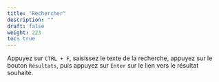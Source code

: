 ```yaml
---
title: "Rechercher"
description: ""
draft: false
weight: 223
toc: true
---
```


Appuyez sur `CTRL + F`, saisissez le texte de la recherche, appuyez sur le bouton `Résultats`, puis appuyez sur `Enter` sur le lien vers le résultat souhaité.